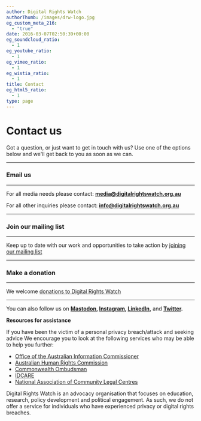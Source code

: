 ```yaml
---
author: Digital Rights Watch
authorThumb: /images/drw-logo.jpg
eg_custom_meta_216:
  - "true"
date: 2016-03-07T02:50:39+00:00
eg_soundcloud_ratio:
  - 1
eg_youtube_ratio:
  - 1
eg_vimeo_ratio:
  - 1
eg_wistia_ratio:
  - 1
title: Contact
eg_html5_ratio:
  - 1
type: page
---
```

# Contact us

Got a question, or just want to get in touch with us? Use one of the options below and we'll get back to you as soon as we can.

- - -

### Email us

- - -

For all media needs please contact: **[media@digitalrightswatch.org.au](mailto:malito:media@digitalrightswatch.org.au)**

For all other inquiries please contact: **[info@digitalrightswatch.org.au](mailto:info@digitalrightswatch.org.au)**

- - -

### Join our mailing list

- - -

Keep up to date with our work and opportunities to take action by [joining our mailing list](#footer-title)

- - -

### Make a donation

- - -

We welcome [donations to Digital Rights Watch](http://www.donate.digitalrightswatch.org.au)

- - -

You can also follow us on **[Mastodon](https://aus.social/@drwaus), [Instagram](https://www.instagram.com/drwaus/), [LinkedIn](https://www.linkedin.com/company/drwaus),** and **[Twitter](http://www.twitter.com/drwaus).**

**Resources for assistance**

If you have been the victim of a personal privacy breach/attack and seeking advice We encourage you to look at the following services who may be able to help you further:

* [Office of the Australian Information Commissioner](https://www.oaic.gov.au/)
* [Australian Human Rights Commission](https://www.humanrights.gov.au/)
* [Commonwealth Ombudsman](http://www.ombudsman.gov.au/)
* [IDCARE](https://www.idcare.org/)
* [National Association of Community Legal Centres](http://www.naclc.org.au/)

Digital Rights Watch is an advocacy organisation that focuses on education, research, policy development and political engagement. As such, we do not offer a service for individuals who have experienced privacy or digital rights breaches.
